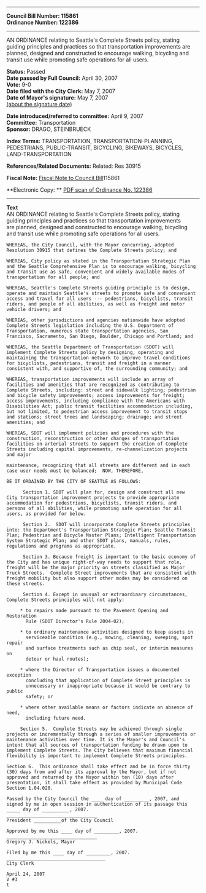 * * * * *  
  
**Council Bill Number: [](#h0)[](#h2)115861**   
**Ordinance Number: 122386**  
  
* * * * *  
  
AN ORDINANCE relating to Seattle's Complete Streets policy, stating guiding principles and practices so that transportation improvements are planned, designed and constructed to encourage walking, bicycling and transit use while promoting safe operations for all users.  
  
**Status:** Passed   
**Date passed by Full Council:** April 30, 2007   
**Vote:** 9-0   
**Date filed with the City Clerk:** May 7, 2007   
**Date of Mayor's signature:** May 7, 2007   
[(about the signature date)](/~public/approvaldate.htm)   
  
  
**Date introduced/referred to committee:** April 9, 2007   
**Committee:** Transportation   
**Sponsor:** DRAGO, STEINBRUECK   
  
**Index Terms:** TRANSPORTATION, TRANSPORTATION-PLANNING, PEDESTRIANS, PUBLIC-TRANSIT, BICYCLING, BIKEWAYS, BICYCLES, LAND-TRANSPORTATION  
  
**References/Related Documents:** Related: Res 30915  
  
**Fiscal Note:** [Fiscal Note to Council Bill](http://clerk.seattle.gov/~public/fnote/115861.htm)[](#h1)[](#h3)115861  
  
**Electronic Copy: ** [PDF scan of Ordinance No. 122386](/~archives/Ordinances/Ord_122386.pdf)  
  
* * * * *  
  
**Text**  
    AN ORDINANCE relating to Seattle's Complete Streets policy, stating  
    guiding principles and practices so that transportation improvements  
    are planned, designed and constructed to encourage walking, bicycling  
    and transit use while promoting safe operations for all users.  
  
    WHEREAS, the City Council, with the Mayor concurring, adopted  
    Resolution 30915 that defines the Complete Streets policy; and  
  
    WHEREAS, City policy as stated in the Transportation Strategic Plan  
    and the Seattle Comprehensive Plan is to encourage walking, bicycling  
    and transit use as safe, convenient and widely available modes of  
    transportation for all people; and  
  
    WHEREAS, Seattle's Complete Streets guiding principle is to design,  
    operate and maintain Seattle's streets to promote safe and convenient  
    access and travel for all users --- pedestrians, bicyclists, transit  
    riders, and people of all abilities, as well as freight and motor  
    vehicle drivers; and  
  
    WHEREAS, other jurisdictions and agencies nationwide have adopted  
    Complete Streets legislation including the U.S. Department of  
    Transportation, numerous state transportation agencies, San  
    Francisco, Sacramento, San Diego, Boulder, Chicago and Portland; and  
  
    WHEREAS, the Seattle Department of Transportation (SDOT) will  
    implement Complete Streets policy by designing, operating and  
    maintaining the transportation network to improve travel conditions  
    for bicyclists, pedestrians, transit and freight in a manner  
    consistent with, and supportive of, the surrounding community; and  
  
    WHEREAS, transportation improvements will include an array of  
    facilities and amenities that are recognized as contributing to  
    Complete Streets, including: street and sidewalk lighting; pedestrian  
    and bicycle safety improvements; access improvements for freight;  
    access improvements, including compliance with the Americans with  
    Disabilities Act; public transit facilities accommodation including,  
    but not limited, to pedestrian access improvement to transit stops  
    and stations; street trees and landscaping; drainage; and street  
    amenities; and  
  
    WHEREAS, SDOT will implement policies and procedures with the  
    construction, reconstruction or other changes of transportation  
    facilities on arterial streets to support the creation of Complete  
    Streets including capital improvements, re-channelization projects  
    and major  
  
    maintenance, recognizing that all streets are different and in each  
    case user needs must be balanced;  NOW, THEREFORE,  
  
    BE IT ORDAINED BY THE CITY OF SEATTLE AS FOLLOWS:  
  
          Section 1. SDOT will plan for, design and construct all new  
    City transportation improvement projects to provide appropriate  
    accommodation for pedestrians, bicyclists, transit riders, and  
    persons of all abilities, while promoting safe operation for all  
    users, as provided for below.  
  
          Section 2.  SDOT will incorporate Complete Streets principles  
    into: the Department's Transportation Strategic Plan; Seattle Transit  
    Plan; Pedestrian and Bicycle Master Plans; Intelligent Transportation  
    System Strategic Plan; and other SDOT plans, manuals, rules,  
    regulations and programs as appropriate.  
  
          Section 3. Because freight is important to the basic economy of  
    the City and has unique right-of-way needs to support that role,  
    freight will be the major priority on streets classified as Major  
    Truck Streets.  Complete Street improvements that are consistent with  
    freight mobility but also support other modes may be considered on  
    these streets.  
  
          Section 4. Except in unusual or extraordinary circumstances,  
    Complete Streets principles will not apply:  
  
         * to repairs made pursuant to the Pavement Opening and Restoration  
           Rule (SDOT Director's Rule 2004-02);  
  
         * to ordinary maintenance activities designed to keep assets in  
           serviceable condition (e.g., mowing, cleaning, sweeping, spot repair  
           and surface treatments such as chip seal, or interim measures on  
           detour or haul routes);  
  
         * where the Director of Transportation issues a documented exception  
           concluding that application of Complete Street principles is  
           unnecessary or inappropriate because it would be contrary to public  
           safety; or  
  
         * where other available means or factors indicate an absence of need,  
           including future need.  
  
         Section 5.  Complete Streets may be achieved through single  
    projects or incrementally through a series of smaller improvements or  
    maintenance activities over time. It is the Mayor's and Council's  
    intent that all sources of transportation funding be drawn upon to  
    implement Complete Streets. The City believes that maximum financial  
    flexibility is important to implement Complete Streets principles.  
  
    Section 6.  This ordinance shall take effect and be in force thirty  
    (30) days from and after its approval by the Mayor, but if not  
    approved and returned by the Mayor within ten (10) days after  
    presentation, it shall take effect as provided by Municipal Code  
    Section 1.04.020.  
  
    Passed by the City Council the ____ day of _________, 2007, and  
    signed by me in open session in authentication of its passage this  
    _____ day of __________, 2007.  
    _________________________________  
    President __________of the City Council  
  
    Approved by me this ____ day of _________, 2007.  
    _________________________________  
    Gregory J. Nickels, Mayor  
  
    Filed by me this ____ day of _________, 2007.  
    ____________________________________  
    City Clerk  
  
    April 24, 2007  
    V #3  
    t  
